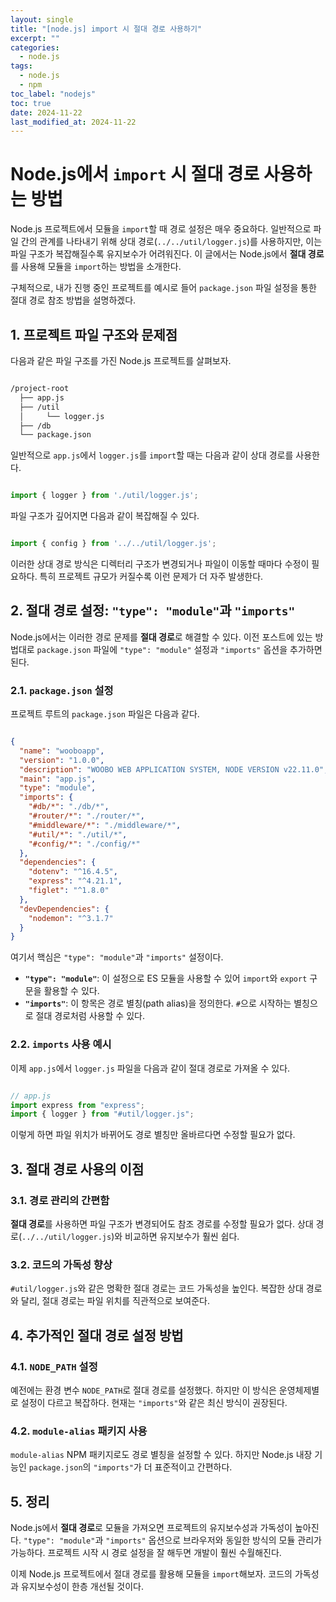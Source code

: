 ```yaml
---
layout: single
title: "[node.js] import 시 절대 경로 사용하기"
excerpt: ""
categories:
  - node.js
tags: 
  - node.js
  - npm
toc_label: "nodejs"
toc: true
date: 2024-11-22
last_modified_at: 2024-11-22
---
```


# Node.js에서 `import` 시 절대 경로 사용하는 방법

Node.js 프로젝트에서 모듈을 `import`할 때 경로 설정은 매우 중요하다. 일반적으로 파일 간의 관계를 나타내기 위해 상대 경로(`../../util/logger.js`)를 사용하지만, 이는 파일 구조가 복잡해질수록 유지보수가 어려워진다. 이 글에서는 Node.js에서 **절대 경로**를 사용해 모듈을 `import`하는 방법을 소개한다.

구체적으로, 내가 진행 중인 프로젝트를 예시로 들어 `package.json` 파일 설정을 통한 절대 경로 참조 방법을 설명하겠다.

## 1. 프로젝트 파일 구조와 문제점

다음과 같은 파일 구조를 가진 Node.js 프로젝트를 살펴보자.

```bash

/project-root
  ├── app.js
  ├── /util
  │     └── logger.js
  ├── /db
  └── package.json
```

일반적으로 `app.js`에서 `logger.js`를 `import`할 때는 다음과 같이 상대 경로를 사용한다.

```jsx

import { logger } from './util/logger.js';
```

파일 구조가 깊어지면 다음과 같이 복잡해질 수 있다.

```jsx

import { config } from '../../util/logger.js';
```

이러한 상대 경로 방식은 디렉터리 구조가 변경되거나 파일이 이동할 때마다 수정이 필요하다. 특히 프로젝트 규모가 커질수록 이런 문제가 더 자주 발생한다.

## 2. 절대 경로 설정: `"type": "module"`과 `"imports"`

Node.js에서는 이러한 경로 문제를 **절대 경로**로 해결할 수 있다. 이전 포스트에 있는 방법대로 `package.json` 파일에 `"type": "module"` 설정과 `"imports"` 옵션을 추가하면 된다.

### 2.1. `package.json` 설정

프로젝트 루트의 `package.json` 파일은 다음과 같다.

```json

{
  "name": "wooboapp",
  "version": "1.0.0",
  "description": "WOOBO WEB APPLICATION SYSTEM, NODE VERSION v22.11.0",
  "main": "app.js",
  "type": "module",
  "imports": {
    "#db/*": "./db/*",
    "#router/*": "./router/*",
    "#middleware/*": "./middleware/*",
    "#util/*": "./util/*",
    "#config/*": "./config/*"
  },
  "dependencies": {
    "dotenv": "^16.4.5",
    "express": "^4.21.1",
    "figlet": "^1.8.0"
  },
  "devDependencies": {
    "nodemon": "^3.1.7"
  }
}
```

여기서 핵심은 `"type": "module"`과 `"imports"` 설정이다.

- **`"type": "module"`**: 이 설정으로 ES 모듈을 사용할 수 있어 `import`와 `export` 구문을 활용할 수 있다.
- **`"imports"`**: 이 항목은 경로 별칭(path alias)을 정의한다. `#`으로 시작하는 별칭으로 절대 경로처럼 사용할 수 있다.

### 2.2. `imports` 사용 예시

이제 `app.js`에서 `logger.js` 파일을 다음과 같이 절대 경로로 가져올 수 있다.

```jsx

// app.js
import express from "express";
import { logger } from "#util/logger.js";
```

이렇게 하면 파일 위치가 바뀌어도 경로 별칭만 올바르다면 수정할 필요가 없다.

## 3. 절대 경로 사용의 이점

### 3.1. 경로 관리의 간편함

**절대 경로**를 사용하면 파일 구조가 변경되어도 참조 경로를 수정할 필요가 없다. 상대 경로(`../../util/logger.js`)와 비교하면 유지보수가 훨씬 쉽다.

### 3.2. 코드의 가독성 향상

`#util/logger.js`와 같은 명확한 절대 경로는 코드 가독성을 높인다. 복잡한 상대 경로와 달리, 절대 경로는 파일 위치를 직관적으로 보여준다.

## 4. 추가적인 절대 경로 설정 방법

### 4.1. `NODE_PATH` 설정

예전에는 환경 변수 `NODE_PATH`로 절대 경로를 설정했다. 하지만 이 방식은 운영체제별로 설정이 다르고 복잡하다. 현재는 `"imports"`와 같은 최신 방식이 권장된다.

### 4.2. `module-alias` 패키지 사용

`module-alias` NPM 패키지로도 경로 별칭을 설정할 수 있다. 하지만 Node.js 내장 기능인 `package.json`의 `"imports"`가 더 표준적이고 간편하다.

## 5. 정리

Node.js에서 **절대 경로**로 모듈을 가져오면 프로젝트의 유지보수성과 가독성이 높아진다. `"type": "module"`과 `"imports"` 옵션으로 브라우저와 동일한 방식의 모듈 관리가 가능하다. 프로젝트 시작 시 경로 설정을 잘 해두면 개발이 훨씬 수월해진다.

이제 Node.js 프로젝트에서 절대 경로를 활용해 모듈을 `import`해보자. 코드의 가독성과 유지보수성이 한층 개선될 것이다.